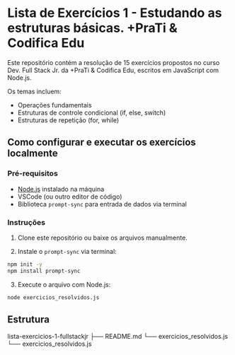 # Lista de Exercícios 1 - Estudando as estruturas básicas. +PraTi & Codifica Edu

Este repositório contém a resolução de 15 exercícios propostos no curso Dev. Full Stack Jr. da +PraTi & Codifica Edu, escritos em JavaScript com Node.js.

Os temas incluem:
- Operações fundamentais
- Estruturas de controle condicional (if, else, switch)
- Estruturas de repetição (for, while)

## Como configurar e executar os exercícios localmente

### Pré-requisitos

- [Node.js](https://nodejs.org/) instalado na máquina
- VSCode (ou outro editor de código)
- Biblioteca `prompt-sync` para entrada de dados via terminal

### Instruções

1. Clone este repositório ou baixe os arquivos manualmente.

2. Instale o `prompt-sync` via terminal:

```bash
npm init -y
npm install prompt-sync
```

3. Execute o arquivo com Node.js:

```bash
node exercicios_resolvidos.js
```

## Estrutura

lista-exercicios-1-fullstackjr
├── README.md
└── exercicios_resolvidos.js
└── exercicios_resolvidos.js